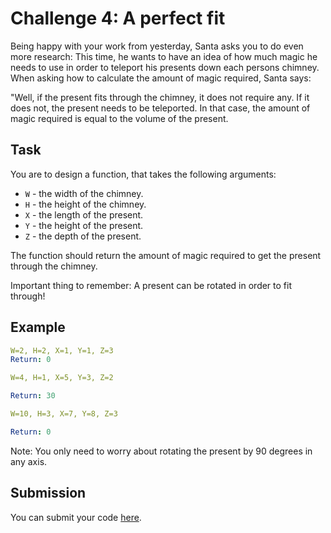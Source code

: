# Challenge 4: A perfect fit

Being happy with your work from yesterday, Santa asks you to do even more research: This time, he wants to have an idea of how much magic he needs to use in order to teleport his presents down each persons chimney. When asking how to calculate the amount of magic required, Santa says:

"Well, if the present fits through the chimney, it does not require any. If it does not, the present needs to be teleported. In that case, the amount of magic required is equal to the volume of the present.

## Task

You are to design a function, that takes the following arguments:

- `W` - the width of the chimney.
- `H` - the height of the chimney.
- `X` - the length of the present.
- `Y` - the height of the present.
- `Z` - the depth of the present.

The function should return the amount of magic required to get the present through the chimney.

Important thing to remember: A present can be rotated in order to fit through!

## Example

```yaml
W=2, H=2, X=1, Y=1, Z=3
Return: 0

W=4, H=1, X=5, Y=3, Z=2

Return: 30

W=10, H=3, X=7, Y=8, Z=3

Return: 0

```
Note: You only need to worry about rotating the present by 90 degrees in any axis.

## Submission

You can submit your code [here](https://docs.google.com/forms/d/1SsjQ2lDbAs_g1H49ZS44y6Tw1KuX3sM9f6GKW_YaNaI).
